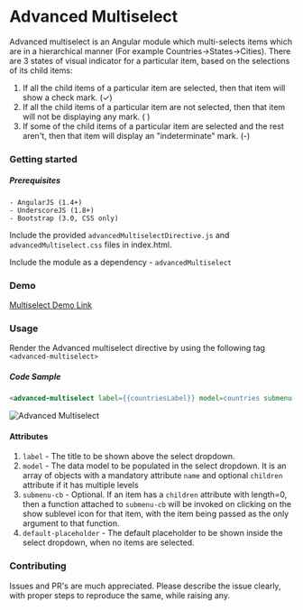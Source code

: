 # Advanced Multiselect

Advanced multiselect is an Angular module which multi-selects items which are in a hierarchical manner (For example Countries->States->Cities). 
There are 3 states of visual indicator for a particular item, based on the selections of its child items:

1. If all the child items of a particular item are selected, then that item will show a check mark. (✓)
2. If all the child items of a particular item are not selected, then that item will not be displaying any mark. ( )
3. If some of the child items of a particular item are selected and the rest aren't, then that item will display an "indeterminate" mark. (-)

### Getting started
##### Prerequisites
    - AngularJS (1.4+)
    - UnderscoreJS (1.8+)
    - Bootstrap (3.0, CSS only)

Include the provided `advancedMultiselectDirective.js` and `advancedMultiselect.css` files in index.html.

Include the module as a dependency - `advancedMultiselect`

### Demo
[Multiselect Demo Link](http://opensource.zapr.in/multiselect/)

### Usage
Render the Advanced multiselect directive by using the following tag `<advanced-multiselect>`

##### Code Sample
```html
<advanced-multiselect label={{countriesLabel}} model=countries submenu-cb=getCitiesFromState default-placeholder=countriesPlaceholder></advanced-multiselect>
```

![Advanced Multiselect](https://image.ibb.co/gKvGqk/Multiselect_1.png)

#### Attributes
1. `label` - The title to be shown above the select dropdown.
2.  `model` - The data model to be populated in the select dropdown. It is an array of objects with a mandatory attribute `name` and optional `children` attribute if it has multiple levels
3.  `submenu-cb` - Optional. If an item has a `children` attribute with length=0, then a function attached to `submenu-cb` will be invoked on clicking on the show sublevel icon for that item, with the item being passed as the only argument to that function.
4.  `default-placeholder` - The default placeholder to be shown inside the select dropdown, when no items are selected.

### Contributing
Issues and PR's are much appreciated. Please describe the issue clearly, with proper steps to reproduce the same, while raising any.